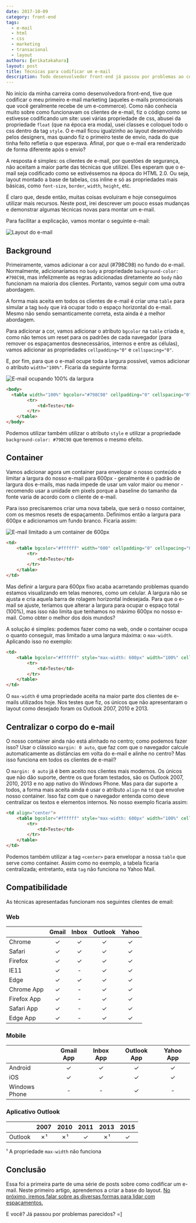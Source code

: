 ```yaml
---
date: 2017-10-09
category: front-end
tags:
  - e-mail
  - html
  - css
  - marketing
  - transacional
  - layout
authors: [erikatakahara]
layout: post
title: Técnicas para codificar um e-mail
description: Todo desenvolvedor front-end já passou por problemas ao codificar um e-mail, principalmente quando se trata de compatibilidade com todos os clientes, como o Yahoo, Gmail, Outlook, etc. Neste post, iremos abordar algumas técnicas e quais são os principais pontos de atenção ao desenvolver esse tipo de layout.
---
```


No início da minha carreira como desenvolvedora front-end, tive que codificar o meu primeiro e-mail marketing (aqueles e-mails promocionais que você geralmente recebe de um e-commerce). Como não conhecia muito sobre como funcionavam os clientes de e-mail, fiz o código como se estivesse codificando um site: usei várias propriedade de css, abusei da propriedade `float` (que na época era moda), usei classes e coloquei todo o css dentro da tag `style`. O e-mail ficou igualzinho ao layout desenvolvido pelos designers, mas quando fiz o primeiro teste de envio, nada do que tinha feito refletia o que esperava. Afinal, por que o e-mail era renderizado de forma diferente após o envio?

A resposta é simples: os clientes de e-mail, por questões de segurança, não aceitam a maior parte das técnicas que utilizei. Eles esperam que o e-mail seja codificado como se estivéssemos na época do HTML 2.0. Ou seja, layout montado a base de tabelas, css inline e só as propriedades mais básicas, como `font-size`, `border`, `width`, `height`, etc.

É claro que, desde então, muitas coisas evoluíram e hoje conseguimos utilizar mais recursos. Neste post, irei descrever um pouco essas mudanças e demonstrar algumas técnicas novas para montar um e-mail.

Para facilitar a explicação, vamos montar o seguinte e-mail:

![Layout do e-mail](../images/tecnicas-para-codificar-um-e-mail-1.png)

## Background

Primeiramente, vamos adicionar a cor azul (#798C98) no fundo do e-mail. Normalmente, adicionaríamos no `body` a propriedade `background-color: #798C98`, mas infelizmente as regras adicionadas diretamente ao `body` não funcionam na maioria dos clientes. Portanto, vamos seguir com uma outra abordagem.

A forma mais aceita em todos os clientes de e-mail é criar uma `table` para simular a tag `body` que irá ocupar todo o espaço horizontal do e-mail. Mesmo não sendo semanticamente correta, esta ainda é a melhor abordagem.

Para adicionar a cor, vamos adicionar o atributo `bgcolor` na `table` criada e, como não temos um reset para os padrões de cada navegador (para remover os espaçamentos desnecessários, internos e entre as células), vamos adicionar as propriedades `cellpadding="0"` e `cellspacing="0"`.

E, por fim, para que o e-mail ocupe toda a largura possível, vamos adicionar o atributo `width="100%"`. Ficaria da seguinte forma:

![E-mail ocupando 100% da largura](../images/tecnicas-para-codificar-um-e-mail-2.png)

``` html
<body>
  <table width="100%" bgcolor="#798C98" cellpadding="0" cellspacing="0">
        <tr>
            <td>Teste</td>
        </tr>
    </table>
</body>
```

Podemos utilizar também utilizar o atributo `style` e utilizar a propriedade `background-color: #798C98` que teremos o mesmo efeito.

## Container

Vamos adicionar agora um container para envelopar o nosso conteúdo e limitar a largura do nosso e-mail para 600px - geralmente é o padrão de largura dos e-mails, mas nada impede de usar um valor maior ou menor - recomendo usar a unidade em pixels porque a baseline do tamanho da fonte varia de acordo com o cliente de e-mail.

Para isso precisaremos criar uma nova tabela, que será o nosso container, com os mesmos resets de espaçamento. Definimos então a largura para 600px e adicionamos um fundo branco. Ficaria assim:

![E-mail limitado a um container de 600px](../images/tecnicas-para-codificar-um-e-mail-3.png)

```HTML
<td>
    <table bgcolor="#ffffff" width="600" cellpadding="0" cellspacing="0">
        <tr>
            <td>Teste</td>
        </tr>
    </table>
</td>
```

Mas definir a largura para 600px fixo acaba acarretando problemas quando estamos visualizando em telas menores, como um celular. A largura não se ajusta e cria aquela barra de rolagem horizontal indesejada. Para que o e-mail se ajuste, teríamos que alterar a largura para ocupar o espaço total (100%), mas isso não limita que tenhamos no máximo 600px no nosso e-mail. Como obter o melhor dos dois mundos?

A solução é simples: podemos fazer como na web, onde o container ocupa o quanto conseguir, mas limitado a uma largura máxima: o `max-width`. Aplicando isso no exemplo:

```HTML
<td>
    <table bgcolor="#ffffff" style="max-width: 600px" width="100%" cellpadding="0" cellspacing="0">
        <tr>
            <td>Teste</td>
        </tr>
    </table>
</td>
```

O `max-width` é uma propriedade aceita na maior parte dos clientes de e-mails utilizados hoje. Nos testes que fiz, os únicos que não apresentaram o layout como desejado foram os Outlook 2007, 2010 e 2013.

## Centralizar o corpo do e-mail

O nosso container ainda não está alinhado no centro; como podemos fazer isso? Usar o clássico `margin: 0 auto`, que faz com que o navegador calcule automaticamente as distâncias em volta do e-mail e alinhe no centro? Mas isso funciona em todos os clientes de e-mail?

O `margin: 0 auto` já é bem aceito nos clientes mais modernos. Os únicos que não dão suporte, dentre os que foram testados, são os Outlook 2007, 2010, 2013 e no app nativo do Windows Phone. Mas para dar suporte a todos, a forma mais aceita ainda é usar o atributo `align` na `td` que envolve nosso container. Isso faz com que o navegador entenda como deve centralizar os textos e elementos internos. No nosso exemplo ficaria assim:

```HTML
<td align="center">
    <table bgcolor="#ffffff" style="max-width: 600px" width="100%" cellpadding="0" cellspacing="0">
        <tr>
            <td>Teste</td>
        </tr>
    </table>
</td>
```

Podemos também utilizar a tag `<center>` para envelopar a nossa `table` que serve como container. Assim como no exemplo, a tabela ficaria centralizada; entretanto, esta `tag` não funciona no Yahoo Mail.

## Compatibilidade

As técnicas apresentadas funcionam nos seguintes clientes de email:

### Web

|             | Gmail | Inbox | Outlook | Yahoo |
|-------------|:-----:|:-----:|:-------:|:-----:|
| Chrome      |   ✓   |   ✓   |    ✓    |   ✓   |
| Safari      |   ✓   |   ✓   |    ✓    |   ✓   |
| Firefox     |   ✓   |   ✓   |    ✓    |   ✓   |
| IE11        |   ✓   |   -   |    ✓    |   ✓   |
| Edge        |   ✓   |   ✓   |    ✓    |   ✓   |
| Chrome App  |   ✓   |   -   |    ✓    |   ✓   |
| Firefox App |   ✓   |   -   |    ✓    |   ✓   |
| Safari App  |   ✓   |   -   |    ✓    |   ✓   |
| Edge App    |   ✓   |   -   |    ✓    |   ✓   |

### Mobile

|                   | Gmail App | Inbox App | Outlook App | Yahoo App |
|-------------------|:---------:|:---------:|:-----------:|:---------:|
| Android           |     ✓     |     ✓     |      ✓      |     ✓     |
| iOS               |     ✓     |     ✓     |      ✓      |     ✓     |
| Windows Phone     |     -     |     -     |      ✓      |     -     |

### Aplicativo Outlook

|        | 2007 | 2010 | 2011 | 2013 | 2015 |
|--------|:----:|:----:|:----:|:----:|:----:|
| Outlook |  ✗¹  |  ✗¹  |   ✓  |  ✗¹  |   ✓  |

¹ A propriedade `max-width` não funciona

## Conclusão

Essa foi a primeira parte de uma série de posts sobre como codificar um e-mail. Neste primeiro artigo, aprendemos a criar a base do layout. [No próximo, iremos falar sobre as diversas formas para lidar com espaçamentos.](/tecnicas-para-codificar-um-e-mail-parte-2/)

E você? Já passou por problemas parecidos? =]
